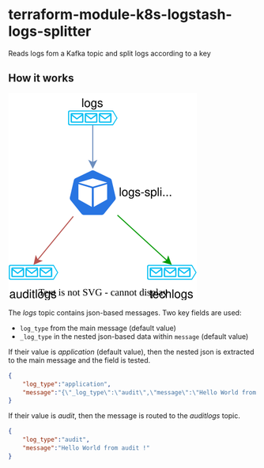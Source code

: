 # terraform-module-k8s-logstash-logs-splitter

Reads logs fom a Kafka topic and split logs according to a key

## How it works

![Workflow diagram](./diagrams/workflow.svg)

The *logs* topic contains json-based messages. Two key fields are used:
* `log_type` from the main message (default value)
* `_log_type` in the nested json-based data within `message` (default value)

If their value is *application* (default value), then the nested json is extracted to the main message and the field is tested.

```json
{
    "log_type":"application",
    "message":"{\"_log_type\":\"audit\",\"message\":\"Hello World from app !\"}"
}
```

If their value is *audit*, then the message is routed to the *auditlogs* topic.

```json
{
    "log_type":"audit",
    "message":"Hello World from audit !"
}
```

<!-- BEGINNING OF PRE-COMMIT-TERRAFORM DOCS HOOK -->

<!-- END OF PRE-COMMIT-TERRAFORM DOCS HOOK -->